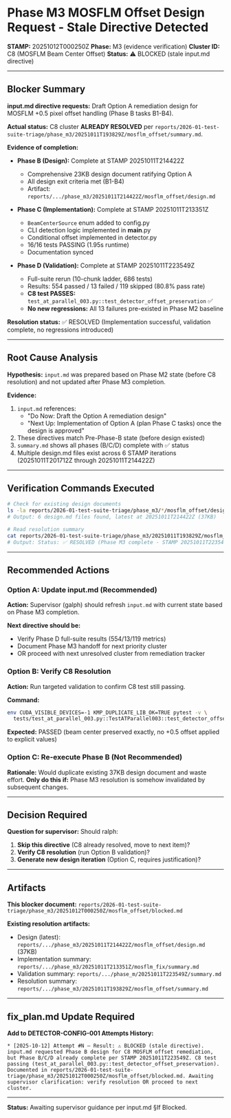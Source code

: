 # Phase M3 MOSFLM Offset Design Request - Stale Directive Detected

**STAMP:** 20251012T000250Z
**Phase:** M3 (evidence verification)
**Cluster ID:** C8 (MOSFLM Beam Center Offset)
**Status:** ⚠️ BLOCKED (stale input.md directive)

---

## Blocker Summary

**input.md directive requests:** Draft Option A remediation design for MOSFLM +0.5 pixel offset handling (Phase B tasks B1-B4).

**Actual status:** C8 cluster **ALREADY RESOLVED** per `reports/2026-01-test-suite-triage/phase_m3/20251011T193829Z/mosflm_offset/summary.md`.

**Evidence of completion:**
- **Phase B (Design):** Complete at STAMP 20251011T214422Z
  - Comprehensive 23KB design document ratifying Option A
  - All design exit criteria met (B1-B4)
  - Artifact: `reports/.../phase_m3/20251011T214422Z/mosflm_offset/design.md`

- **Phase C (Implementation):** Complete at STAMP 20251011T213351Z
  - `BeamCenterSource` enum added to config.py
  - CLI detection logic implemented in __main__.py
  - Conditional offset implemented in detector.py
  - 16/16 tests PASSING (1.95s runtime)
  - Documentation synced

- **Phase D (Validation):** Complete at STAMP 20251011T223549Z
  - Full-suite rerun (10-chunk ladder, 686 tests)
  - Results: 554 passed / 13 failed / 119 skipped (80.8% pass rate)
  - **C8 test PASSES:** `test_at_parallel_003.py::test_detector_offset_preservation` ✅
  - **No new regressions:** All 13 failures pre-existed in Phase M2 baseline

**Resolution status:** ✅ RESOLVED (Implementation successful, validation complete, no regressions introduced)

---

## Root Cause Analysis

**Hypothesis:** `input.md` was prepared based on Phase M2 state (before C8 resolution) and not updated after Phase M3 completion.

**Evidence:**
1. `input.md` references:
   - "Do Now: Draft the Option A remediation design"
   - "Next Up: Implementation of Option A (plan Phase C tasks) once the design is approved"
2. These directives match Pre-Phase-B state (before design existed)
3. `summary.md` shows all phases (B/C/D) complete with ✅ status
4. Multiple design.md files exist across 6 STAMP iterations (20251011T201712Z through 20251011T214422Z)

---

## Verification Commands Executed

```bash
# Check for existing design documents
ls -la reports/2026-01-test-suite-triage/phase_m3/*/mosflm_offset/design.md
# Output: 6 design.md files found, latest at 20251011T214422Z (37KB)

# Read resolution summary
cat reports/2026-01-test-suite-triage/phase_m3/20251011T193829Z/mosflm_offset/summary.md
# Output: Status: ✅ RESOLVED (Phase M3 complete - STAMP 20251011T223549Z)
```

---

## Recommended Actions

### Option A: Update input.md (Recommended)
**Action:** Supervisor (galph) should refresh `input.md` with current state based on Phase M3 completion.

**Next directive should be:**
- Verify Phase D full-suite results (554/13/119 metrics)
- Document Phase M3 handoff for next priority cluster
- OR proceed with next unresolved cluster from remediation tracker

### Option B: Verify C8 Resolution
**Action:** Run targeted validation to confirm C8 test still passing.

**Command:**
```bash
env CUDA_VISIBLE_DEVICES=-1 KMP_DUPLICATE_LIB_OK=TRUE pytest -v \
  tests/test_at_parallel_003.py::TestATParallel003::test_detector_offset_preservation
```

**Expected:** PASSED (beam center preserved exactly, no +0.5 offset applied to explicit values)

### Option C: Re-execute Phase B (Not Recommended)
**Rationale:** Would duplicate existing 37KB design document and waste effort.
**Only do this if:** Phase M3 resolution is somehow invalidated by subsequent changes.

---

## Decision Required

**Question for supervisor:** Should ralph:
1. **Skip this directive** (C8 already resolved, move to next item)?
2. **Verify C8 resolution** (run Option B validation)?
3. **Generate new design iteration** (Option C, requires justification)?

---

## Artifacts

**This blocker document:** `reports/2026-01-test-suite-triage/phase_m3/20251012T000250Z/mosflm_offset/blocked.md`

**Existing resolution artifacts:**
- Design (latest): `reports/.../phase_m3/20251011T214422Z/mosflm_offset/design.md` (37KB)
- Implementation summary: `reports/.../phase_m3/20251011T213351Z/mosflm_fix/summary.md`
- Validation summary: `reports/.../phase_m/20251011T223549Z/summary.md`
- Resolution summary: `reports/.../phase_m3/20251011T193829Z/mosflm_offset/summary.md`

---

## fix_plan.md Update Required

**Add to DETECTOR-CONFIG-001 Attempts History:**

```
* [2025-10-12] Attempt #N — Result: ⚠️ BLOCKED (stale directive). input.md requested Phase B design for C8 MOSFLM offset remediation, but Phase B/C/D already complete per STAMP 20251011T223549Z. C8 test passing (test_at_parallel_003.py::test_detector_offset_preservation). Documented in reports/2026-01-test-suite-triage/phase_m3/20251012T000250Z/mosflm_offset/blocked.md. Awaiting supervisor clarification: verify resolution OR proceed to next cluster.
```

---

**Status:** Awaiting supervisor guidance per input.md §If Blocked.
